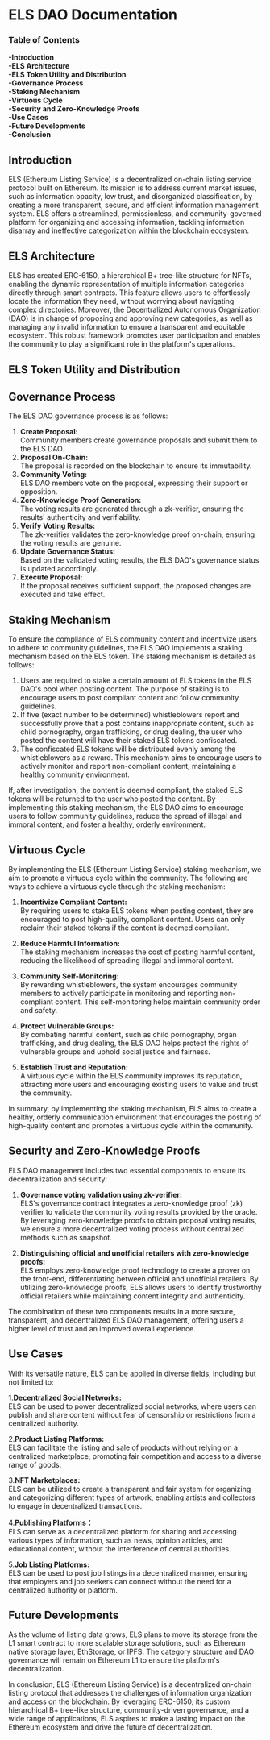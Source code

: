 # ELS DAO Documentation
  
### Table of Contents
  
**-Introduction**  
**-ELS Architecture**  
**-ELS Token Utility and Distribution**  
**-Governance Process**  
**-Staking Mechanism**  
**-Virtuous Cycle**  
**-Security and Zero-Knowledge Proofs**  
**-Use Cases**  
**-Future Developments**  
**-Conclusion**  

## Introduction <a name="introduction"></a>
ELS (Ethereum Listing Service) is a decentralized on-chain listing service protocol built on Ethereum. 
Its mission is to address current market issues, such as information opacity, low trust, and disorganized classification, 
by creating a more transparent, secure, and efficient information management system. ELS offers a streamlined, permissionless, 
and community-governed platform for organizing and accessing information, tackling information disarray 
and ineffective categorization within the blockchain ecosystem.
  
## ELS Architecture <a name="architecture"></a>
ELS has created ERC-6150, a hierarchical B+ tree-like structure for NFTs, enabling the dynamic representation of multiple information categories directly through smart contracts. This feature allows users to effortlessly locate the information they need, without worrying about navigating complex directories. Moreover, the Decentralized Autonomous Organization (DAO) is in charge of proposing and approving new categories, as well as managing any invalid information to ensure a transparent and equitable ecosystem. This robust framework promotes user participation and enables the community to play a significant role in the platform's operations.

## ELS Token Utility and Distribution <a name="token-utility"></a>

## Governance Process <a name="governance-process"></a>
The ELS DAO governance process is as follows:

1. **Create Proposal:**   
Community members create governance proposals and submit them to the ELS DAO.    
2. **Proposal On-Chain:**   
The proposal is recorded on the blockchain to ensure its immutability.    
3. **Community Voting:**   
ELS DAO members vote on the proposal, expressing their support or opposition.    
4. **Zero-Knowledge Proof Generation:**   
The voting results are generated through a zk-verifier, ensuring the results' authenticity and verifiability.    
5. **Verify Voting Results:**   
The zk-verifier validates the zero-knowledge proof on-chain, ensuring the voting results are genuine.    
6. **Update Governance Status:**   
Based on the validated voting results, the ELS DAO's governance status is updated accordingly.    
7. **Execute Proposal:**   
If the proposal receives sufficient support, the proposed changes are executed and take effect.    


## Staking Mechanism <a name="staking-mechanism"></a>
To ensure the compliance of ELS community content and incentivize users to adhere to community guidelines, the ELS DAO implements a staking mechanism based on the ELS token. The staking mechanism is detailed as follows:

1. Users are required to stake a certain amount of ELS tokens in the ELS DAO's pool when posting content. The purpose of staking is to encourage users to post compliant content and follow community guidelines.
2. If five (exact number to be determined) whistleblowers report and successfully prove that a post contains inappropriate content, such as child pornography, organ trafficking, or drug dealing, the user who posted the content will have their staked ELS tokens confiscated.
3. The confiscated ELS tokens will be distributed evenly among the whistleblowers as a reward. This mechanism aims to encourage users to actively monitor and report non-compliant content, maintaining a healthy community environment.

If, after investigation, the content is deemed compliant, the staked ELS tokens will be returned to the user who posted the content.
By implementing this staking mechanism, the ELS DAO aims to encourage users to follow community guidelines, reduce the spread of illegal and immoral content, and foster a healthy, orderly environment.
  
## Virtuous Cycle <a name="virtuous-cycle"></a>
By implementing the ELS (Ethereum Listing Service) staking mechanism, we aim to promote a virtuous cycle within the community. The following are ways to achieve a virtuous cycle through the staking mechanism:

1. **Incentivize Compliant Content:**  
By requiring users to stake ELS tokens when posting content, they are encouraged to post high-quality, compliant content. Users can only reclaim their staked tokens if the content is deemed compliant.
  
2. **Reduce Harmful Information:**  
The staking mechanism increases the cost of posting harmful content, reducing the likelihood of spreading illegal and immoral content.  

3. **Community Self-Monitoring:**  
By rewarding whistleblowers, the system encourages community members to actively participate in monitoring and reporting non-compliant content. This self-monitoring helps maintain community order and safety.  

4. **Protect Vulnerable Groups:**  
By combating harmful content, such as child pornography, organ trafficking, and drug dealing, the ELS DAO helps protect the rights of vulnerable groups and uphold social justice and fairness.  
  
5. **Establish Trust and Reputation:**  
A virtuous cycle within the ELS community improves its reputation, attracting more users and encouraging existing users to value and trust the community.  
  
In summary, by implementing the staking mechanism, ELS aims to create a healthy, orderly communication environment that encourages the posting of high-quality content and promotes a virtuous cycle within the community.

  
## Security and Zero-Knowledge Proofs <a name="security-zkp"></a>  
ELS DAO management includes two essential components to ensure its decentralization and security:  

1. **Governance voting validation using zk-verifier:**   
ELS's governance contract integrates a zero-knowledge proof (zk) verifier to validate the community voting results provided by the oracle. By leveraging zero-knowledge proofs to obtain proposal voting results, we ensure a more decentralized voting process without centralized methods such as snapshot. 
  
2. **Distinguishing official and unofficial retailers with zero-knowledge proofs:**    
ELS employs zero-knowledge proof technology to create a prover on the front-end, differentiating between official and unofficial retailers. By utilizing zero-knowledge proofs, ELS allows users to identify trustworthy official retailers while maintaining content integrity and authenticity.  
  
The combination of these two components results in a more secure, transparent, and decentralized ELS DAO management, offering users a higher level of trust and an improved overall experience.
  
    
## Use Cases <a name="use-cases"></a>  
With its versatile nature, ELS can be applied in diverse fields, including but not limited to:  
  
1.**Decentralized Social Networks:**  
ELS can be used to power decentralized social networks, where users can publish and share content without fear of censorship or restrictions from a centralized authority.  

2.**Product Listing Platforms:**  
ELS can facilitate the listing and sale of products without relying on a centralized marketplace, promoting fair competition and access to a diverse range of goods.  
  
3.**NFT Marketplaces:**  
ELS can be utilized to create a transparent and fair system for organizing and categorizing different types of artwork, enabling artists and collectors to engage in decentralized transactions.  
  
4.**Publishing Platforms：**  
ELS can serve as a decentralized platform for sharing and accessing various types of information, such as news, opinion articles, and educational content, without the interference of central authorities.  
  
5.**Job Listing Platforms:**  
ELS can be used to post job listings in a decentralized manner, ensuring that employers and job seekers can connect without the need for a centralized authority or platform.    
  
## Future Developments <a name="future-developments"></a>  
As the volume of listing data grows, ELS plans to move its storage from the L1 smart contract to more scalable storage solutions, such as Ethereum native storage layer, EthStorage, or IPFS. The category structure and DAO governance will remain on Ethereum L1 to ensure the platform's decentralization.  
  
In conclusion, ELS (Ethereum Listing Service) is a decentralized on-chain listing protocol that addresses the challenges of information organization and access on the blockchain. By leveraging ERC-6150, its custom hierarchical B+ tree-like structure, community-driven governance, and a wide range of applications, ELS aspires to make a lasting impact on the Ethereum ecosystem and drive the future of decentralization.  
